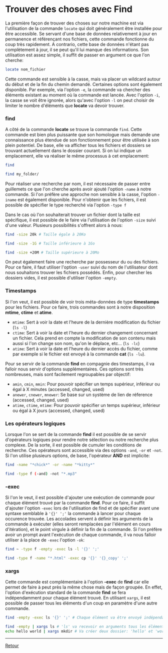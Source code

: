 # Trouver des choses avec Find

La première façon de trouver des choses sur notre machine est via l'utilisation de la commande `locate` qui doit généralement être installée pour être accessible. Se servant d'une base de données relativement à jour en permanence et référençant nos fichiers, cette commande fonctionne du coup très rapidement. A contrario, cette base de données n'étant pas complètement à jour, il se peut qu'il lui manque des informations. Son utilisation est assez simple, il suffit de passer en argument ce que l'on cherche: 

```bash
locate nom_fichier
```

Cette commande est sensible à la casse, mais va placer un wildcard autour du début et de la fin du chemin demandé. Certaines options sont également disponible. Par exemple, via l'option `-e`, la commande va chercher des éléments existant au moment où la commande est lancée. Avec l'option `-i`, la casse se voit être ignorée, alors qu'avec l'option `-l` on peut choisir de limiter le nombre d'éléments que **locate** va devoir trouver.

### find

A côté de la commande **locate** se trouve la commande `find`. Cette commande est bien plus puissante que son homologue mais demande une connaissance plus étendue de son fonctionnement pour être utilisée à son plein potentiel. De base, elle va afficher tous les fichiers et dossiers se trouvant actuellement dans le dossier courant. Si on lui indique un emplacement, elle va réaliser le même processus à cet emplacement: 

```bash
find 

find my_folder/
```

Pour réaliser une recherche par nom, il est nécessaire de passer entre guillemets ce que l'on cherche après avoir ajouté l'option `-name` à notre commande. Si l'on préfère une approche non sensible à la casse, l'option `-iname` est également disponible. Pour n'obtenir que les fichiers, il est possible de spécifier le type recherché via l'option `-type f`

Dans le cas où l'on souhaiterait trouver un fichier dont la taille est spécifique, il est possible de le faire via l'utilisation de l'option `-size` suivi d'une valeur. Plusieurs possibilités s'offrent alors à nous: 

```bash
find -size 20k # Taille égale à 20Ko

find -size -1G # Taille inférieure à 1Go

find -size +20M # Taille supérieure à 20Mo
```

On peut également faire une recherche par possesseur du ou des fichiers. Pour ce faire, il faut utiliser l'option `-user` suivi du nom de l'utilisateur dont nous souhaitons trouver les fichiers possédés. Enfin, pour chercher les dossiers vides, il est possible d'utiliser l'option `-empty`.

### Timestamps

Si l'on veut, il est possible de voir trois méta-données de type **timestamps** pour les fichiers. Pour ce faire, trois commandes sont à notre disposition **mtime**, **ctime** et **atime**. 
- `mtime`: Sert à voir la date et l'heure de la dernière modification du fichier (`ls -l`)
- `ctime`: Sert à voir la date et l'heure du dernier changement concernant un fichier. Cela prend en compte la modification de son contenu mais aussi si l'on change son nom, qu'on le déplace, etc... (`ls -lc`)
- `atime`: Sert à voir la date et l'heure du dernier accès du fichier, comme par exemple si le fichier est envoyé à la commande **cat** (`ls -lu`). 

Pour se servir de la commande **find** en compagnie des timestamps, il va falloir nous servir d'options supplémentaires. Ces options sont très nombreuses, mais sont facilement regroupables par objectif: 
- `amin`, `cmin`, `mmin`: Pour pouvoir spécifier un temps supérieur, inférieur ou égal à X minutes (accessed, changed, used)
- `anewer`, `cnewer`, `mnewer`: Se base sur un système de lien de réference (accessed, changed, used)
- `atime`, `ctime`, `mtime`: Pour pouvoir spécifier un temps supérieur, inférieur ou égal à X jours (accessed, changed, used)

### Les opérateurs logiques

Lorsque l'on se sert de la commande **find** il est possible de se servir d'opérateurs logiques pour rendre notre sélection ou notre recherche plus complexe. De la sorte, il est possible de cumuler les conditions de recherche. Ces opérateurs sont accessible via des options `-and`, `-or` et `-not`. Si l'on utilise plusieurs options, de base, l'opérateur **AND** est implicite:

```bash
find -name "*chick*" -or -name "*kitty*"

find -type f (-and) -not "*.mp3"
```

### -exec

Si l'on le veut, il est possible d'ajouter une exécution de commande pour chaque élément trouvé par la commande **find**. Pour ce faire, il suffit d'ajouter l'option `-exec` lors de l'utilisation de find et de spécifier avant une syntaxe semblable à `'{}' ';'` la commande à lancer pour chaque occurence trouvée. Les accolades servent à définir les arguments de la commande à exécuter (elles seront remplacées par l'élément en cours d'itération), et le point virgule à définir la fin de la commande. Si l'on préfère avoir un prompt avant l'exécution de chaque commande, il va nous falloir utiliser à la place de `-exec` l'option `-ok`:

```bash
find ~ -type f -empty -exec ls -l '{}' ';'

find -type f -name "*.html" -exec cp '{}' '{}_copy' ';'
```

### xargs

Cette commande est complémentaire à l'option **-exec** de **find** car elle permet de faire à peut près la même chose mais de façon groupée. En effet, l'option d'exécution standard de la commande **find** se fera indépendamment pour chaque élément trouvé. En utilisant `xargs`, il est possible de passer tous les éléments d'un coup en paramètre d'une autre commande.

```bash
find -empty -exec ls '{}' ';' # Chaque élément va être envoyé indépendamment à la commande 'ls'

find -empty | xargs ls # 'ls' va recevoir en arguments tous les éléments trouvé d'un coup
echo hello world | xargs mkdir # Va créer deux dossier: 'hello' et 'world'
```

---

[Retour](../README.md)